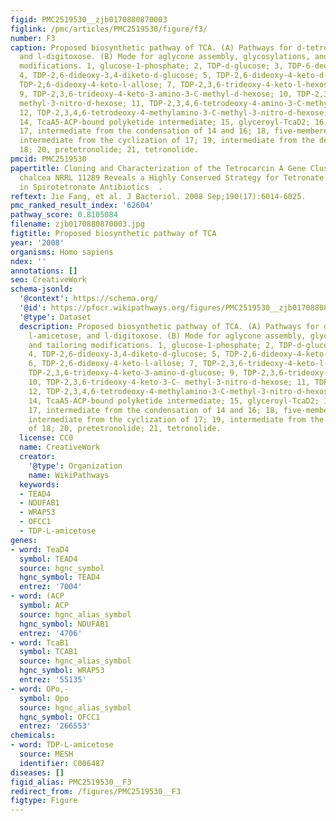 ```yaml
---
figid: PMC2519530__zjb0170880870003
figlink: /pmc/articles/PMC2519530/figure/f3/
number: F3
caption: Proposed biosynthetic pathway of TCA. (A) Pathways for d-tetronitrose, l-amicetose,
  and l-digitoxose. (B) Mode for aglycone assembly, glycosylations, and tailoring
  modifications. 1, glucose-1-phosphate; 2, TDP-d-glucose; 3, TDP-6-deoxy-4-keto-d-glucose;
  4, TDP-2,6-dideoxy-3,4-diketo-d-glucose; 5, TDP-2,6-dideoxy-4-keto-d-glucose; 6,
  TDP-2,6-dideoxy-4-keto-l-allose; 7, TDP-2,3,6-trideoxy-4-keto-l-hexose; 8, TDP-2,3,6-trideoxy-4-keto-3-amino-d-glucose;
  9, TDP-2,3,6-trideoxy-4-keto-3-amino-3-C-methyl-d-hexose; 10, TDP-2,3,6-trideoxy-4-keto-3-C-
  methyl-3-nitro-d-hexose; 11, TDP-2,3,4,6-tetrodeoxy-4-amino-3-C-methyl-3-nitro-d-hexose;
  12, TDP-2,3,4,6-tetrodeoxy-4-methylamino-3-C-methyl-3-nitro-d-hexose; 13, TDP-2,3,4,6-tetradeoxy-4-hydroxyformamido-3-C-methyl-3-nitro-d-hexose;
  14, TcaA5-ACP-bound polyketide intermediate; 15, glyceroyl-TcaD2; 16, glyceroyl-CoA;
  17, intermediate from the condensation of 14 and 16; 18, five-membered ring lactone-containing
  intermediate from the cyclization of 17; 19, intermediate from the dehydration of
  18; 20, pretetronolide; 21, tetronolide.
pmcid: PMC2519530
papertitle: Cloning and Characterization of the Tetrocarcin A Gene Cluster from Micromonospora
  chalcea NRRL 11289 Reveals a Highly Conserved Strategy for Tetronate Biosynthesis
  in Spirotetronate Antibiotics  .
reftext: Jie Fang, et al. J Bacteriol. 2008 Sep;190(17):6014-6025.
pmc_ranked_result_index: '62604'
pathway_score: 0.8105084
filename: zjb0170880870003.jpg
figtitle: Proposed biosynthetic pathway of TCA
year: '2008'
organisms: Homo sapiens
ndex: ''
annotations: []
seo: CreativeWork
schema-jsonld:
  '@context': https://schema.org/
  '@id': https://pfocr.wikipathways.org/figures/PMC2519530__zjb0170880870003.html
  '@type': Dataset
  description: Proposed biosynthetic pathway of TCA. (A) Pathways for d-tetronitrose,
    l-amicetose, and l-digitoxose. (B) Mode for aglycone assembly, glycosylations,
    and tailoring modifications. 1, glucose-1-phosphate; 2, TDP-d-glucose; 3, TDP-6-deoxy-4-keto-d-glucose;
    4, TDP-2,6-dideoxy-3,4-diketo-d-glucose; 5, TDP-2,6-dideoxy-4-keto-d-glucose;
    6, TDP-2,6-dideoxy-4-keto-l-allose; 7, TDP-2,3,6-trideoxy-4-keto-l-hexose; 8,
    TDP-2,3,6-trideoxy-4-keto-3-amino-d-glucose; 9, TDP-2,3,6-trideoxy-4-keto-3-amino-3-C-methyl-d-hexose;
    10, TDP-2,3,6-trideoxy-4-keto-3-C- methyl-3-nitro-d-hexose; 11, TDP-2,3,4,6-tetrodeoxy-4-amino-3-C-methyl-3-nitro-d-hexose;
    12, TDP-2,3,4,6-tetrodeoxy-4-methylamino-3-C-methyl-3-nitro-d-hexose; 13, TDP-2,3,4,6-tetradeoxy-4-hydroxyformamido-3-C-methyl-3-nitro-d-hexose;
    14, TcaA5-ACP-bound polyketide intermediate; 15, glyceroyl-TcaD2; 16, glyceroyl-CoA;
    17, intermediate from the condensation of 14 and 16; 18, five-membered ring lactone-containing
    intermediate from the cyclization of 17; 19, intermediate from the dehydration
    of 18; 20, pretetronolide; 21, tetronolide.
  license: CC0
  name: CreativeWork
  creator:
    '@type': Organization
    name: WikiPathways
  keywords:
  - TEAD4
  - NDUFAB1
  - WRAP53
  - OFCC1
  - TDP-L-amicetose
genes:
- word: TeaD4
  symbol: TEAD4
  source: hgnc_symbol
  hgnc_symbol: TEAD4
  entrez: '7004'
- word: (ACP
  symbol: ACP
  source: hgnc_alias_symbol
  hgnc_symbol: NDUFAB1
  entrez: '4706'
- word: TcaB1
  symbol: TCAB1
  source: hgnc_alias_symbol
  hgnc_symbol: WRAP53
  entrez: '55135'
- word: OPo,-
  symbol: Opo
  source: hgnc_alias_symbol
  hgnc_symbol: OFCC1
  entrez: '266553'
chemicals:
- word: TDP-L-amicetose
  source: MESH
  identifier: C006487
diseases: []
figid_alias: PMC2519530__F3
redirect_from: /figures/PMC2519530__F3
figtype: Figure
---
```


